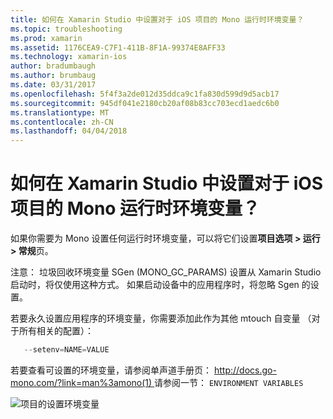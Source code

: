 ```yaml
---
title: 如何在 Xamarin Studio 中设置对于 iOS 项目的 Mono 运行时环境变量？
ms.topic: troubleshooting
ms.prod: xamarin
ms.assetid: 1176CEA9-C7F1-411B-8F1A-99374E8AFF33
ms.technology: xamarin-ios
author: bradumbaugh
ms.author: brumbaug
ms.date: 03/31/2017
ms.openlocfilehash: 5f4f3a2de012d35ddca9c1fa830d599d9d5acb17
ms.sourcegitcommit: 945df041e2180cb20af08b83cc703ecd1aedc6b0
ms.translationtype: MT
ms.contentlocale: zh-CN
ms.lasthandoff: 04/04/2018
---
```

# <a name="how-do-i-set-mono-runtime-environment-variables-for-ios-projects-in-xamarin-studio"></a>如何在 Xamarin Studio 中设置对于 iOS 项目的 Mono 运行时环境变量？

如果你需要为 Mono 设置任何运行时环境变量，可以将它们设置**项目选项 > 运行 > 常规**页。

注意： 垃圾回收环境变量 SGen (MONO\_GC\_PARAMS) 设置从 Xamarin Studio 启动时，将仅使用这种方式。 如果启动设备中的应用程序时，将忽略 Sgen 的设置。 

若要永久设置应用程序的环境变量，你需要添加此作为其他 mtouch 自变量 （对于所有相关的配置）：

```csharp
   --setenv=NAME=VALUE
```

若要查看可设置的环境变量，请参阅单声道手册页： [ http://docs.go-mono.com/?link=man%3amono(1) ](http://docs.go-mono.com/?link=man%3amono(1))请参阅一节： `ENVIRONMENT VARIABLES`

![](xs-mono-runtime-images/environment-variables.jpg "项目的设置环境变量")
